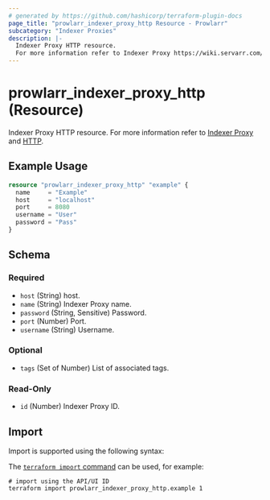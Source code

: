 ```yaml
---
# generated by https://github.com/hashicorp/terraform-plugin-docs
page_title: "prowlarr_indexer_proxy_http Resource - Prowlarr"
subcategory: "Indexer Proxies"
description: |-
  Indexer Proxy HTTP resource.
  For more information refer to Indexer Proxy https://wiki.servarr.com/prowlarr/settings#indexer-proxies and HTTP https://wiki.servarr.com/prowlarr/supported#http.
---
```


# prowlarr_indexer_proxy_http (Resource)

<!-- subcategory:Indexer Proxies -->
Indexer Proxy HTTP resource.
For more information refer to [Indexer Proxy](https://wiki.servarr.com/prowlarr/settings#indexer-proxies) and [HTTP](https://wiki.servarr.com/prowlarr/supported#http).

## Example Usage

```terraform
resource "prowlarr_indexer_proxy_http" "example" {
  name     = "Example"
  host     = "localhost"
  port     = 8080
  username = "User"
  password = "Pass"
}
```

<!-- schema generated by tfplugindocs -->
## Schema

### Required

- `host` (String) host.
- `name` (String) Indexer Proxy name.
- `password` (String, Sensitive) Password.
- `port` (Number) Port.
- `username` (String) Username.

### Optional

- `tags` (Set of Number) List of associated tags.

### Read-Only

- `id` (Number) Indexer Proxy ID.

## Import

Import is supported using the following syntax:

The [`terraform import` command](https://developer.hashicorp.com/terraform/cli/commands/import) can be used, for example:

```shell
# import using the API/UI ID
terraform import prowlarr_indexer_proxy_http.example 1
```
